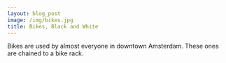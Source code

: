 ```yaml
---
layout: blog_post
image: /img/bikes.jpg
title: Bikes, Black and White
---
```

Bikes are used by almost everyone in downtown Amsterdam. These ones are chained to a bike rack.

